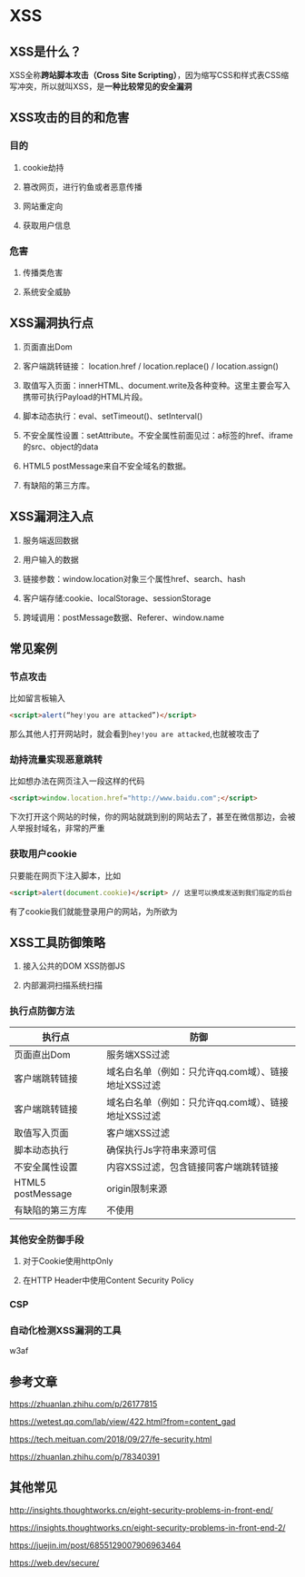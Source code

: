 # XSS

## XSS是什么？

XSS全称**跨站脚本攻击（Cross Site Scripting）**，因为缩写CSS和样式表CSS缩写冲突，所以就叫XSS，是**一种比较常见的安全漏洞**

## XSS攻击的目的和危害

### 目的

1. cookie劫持

2. 篡改网页，进行钓鱼或者恶意传播

3. 网站重定向

4. 获取用户信息

### 危害

1. 传播类危害

2. 系统安全威胁

## XSS漏洞执行点

1. 页面直出Dom

2. 客户端跳转链接： location.href / location.replace() / location.assign()

3. 取值写入页面：innerHTML、document.write及各种变种。这里主要会写入携带可执行Payload的HTML片段。

4. 脚本动态执行：eval、setTimeout()、setInterval()

5. 不安全属性设置：setAttribute。不安全属性前面见过：a标签的href、iframe的src、object的data

6. HTML5 postMessage来自不安全域名的数据。

7. 有缺陷的第三方库。

##  XSS漏洞注入点

1. 服务端返回数据

2. 用户输入的数据

3. 链接参数：window.location对象三个属性href、search、hash

4. 客户端存储:cookie、localStorage、sessionStorage

5. 跨域调用：postMessage数据、Referer、window.name

## 常见案例

### 节点攻击

比如留言板输入

```html
<script>alert(“hey!you are attacked”)</script>
```

那么其他人打开网站时，就会看到`hey!you are attacked`,也就被攻击了

### 劫持流量实现恶意跳转

比如想办法在网页注入一段这样的代码

```html
<script>window.location.href="http://www.baidu.com";</script>
```

下次打开这个网站的时候，你的网站就跳到别的网站去了，甚至在微信那边，会被人举报封域名，非常的严重

### 获取用户cookie

只要能在网页下注入脚本，比如

```html
<script>alert(document.cookie)</script> // 这里可以换成发送到我们指定的后台
```

有了cookie我们就能登录用户的网站，为所欲为

## XSS工具防御策略

1. 接入公共的DOM XSS防御JS 

2. 内部漏洞扫描系统扫描

###  执行点防御方法


|  执行点   | 防御  |
|  ----  | ----  |
| 页面直出Dom  | 服务端XSS过滤 |
| 客户端跳转链接  | 域名白名单（例如：只允许qq.com域）、链接地址XSS过滤 |
| 客户端跳转链接  | 域名白名单（例如：只允许qq.com域）、链接地址XSS过滤 |
| 取值写入页面  | 客户端XSS过滤 |
| 脚本动态执行  | 确保执行Js字符串来源可信 |
| 不安全属性设置  | 内容XSS过滤，包含链接同客户端跳转链接 |
| HTML5 postMessage  | origin限制来源 |
| 有缺陷的第三方库  | 不使用 |


### 其他安全防御手段

1. 对于Cookie使用httpOnly

2. 在HTTP Header中使用Content Security Policy

### CSP


### 自动化检测XSS漏洞的工具

w3af


## 参考文章

https://zhuanlan.zhihu.com/p/26177815

https://wetest.qq.com/lab/view/422.html?from=content_gad

https://tech.meituan.com/2018/09/27/fe-security.html

https://zhuanlan.zhihu.com/p/78340391

## 其他常见

http://insights.thoughtworks.cn/eight-security-problems-in-front-end/

https://insights.thoughtworks.cn/eight-security-problems-in-front-end-2/

https://juejin.im/post/6855129007906963464



https://web.dev/secure/